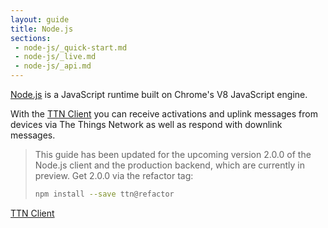 ```yaml
---
layout: guide
title: Node.js
sections:
 - node-js/_quick-start.md
 - node-js/_live.md
 - node-js/_api.md
---
```


[Node.js](https://nodejs.org/) is a JavaScript runtime built on Chrome's V8 JavaScript engine.

With the [TTN Client](https://www.npmjs.com/package/ttn) you can receive activations and uplink messages from devices via The Things Network as well as respond with downlink messages.

> This guide has been updated for the upcoming version 2.0.0 of the Node.js client and the production backend, which are currently in preview. Get 2.0.0 via the refactor tag:
>
> ```bash
> npm install --save ttn@refactor
> ```

<a href="https://www.npmjs.com/package/ttn" target="_blank" class="btn btn-primary">TTN Client</a>
